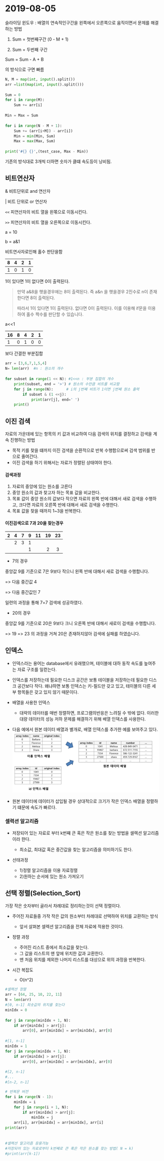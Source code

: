 # 2019-08-05

슬라이딩 윈도우 : 배열의 연속적인구간을 왼쪽에서 오른쪽으로 움직이면서 문제를 해결하는 방법

1. Sum = 첫번째구간 (0 - M + 1)



2. Sum = 두번째 구간 

Sum = Sum - A + B

의 방식으로 구면 빠름

```python
N, M = map(int, input().split())
arr =list(map(int, input().split()))

Sum = 0
for i in range(M):
    Sum += arr[i]

Min = Max = Sum

for i in range(N - M + 1):
    Sum += (arr[i+M]) - arr[i])
    Min = min(Min, Sum)
    Max = max(Max, Sum)

print('#{} {}',(test_case, Max - Min))
```

기존의 방식대로 3개씩 더하면 숫자가 클떄 속도등이 낭비됨.



## 비트연산자

&      비트단위로 and 연산자

|		비트 단위로 or 연산자

`<<`	피연산자의 비트 열을 왼쪾으로 이동시킨다.

`>>` 	피연산자의 비트 열을 오른쪽으로 이동시킨다.



a =  10

b =  a&1

비트연사자로인해 홀수 판단을함

| 8    | 4    | 2    | 1    |
| ---- | ---- | ---- | ---- |
| 1    | 0    | 1    | 0    |

1이 있다면 1이 없다면 0이 출력된다.

> 만약 a&8을 햇을경우에는 8이 출력된다. 즉 a&n 을 햇을경우 2진수로 n이 존재한다면 8이 출력된다.
>
> 따라서 1이 있다면 1이 출력된다. 없다면 0이 출력된다. 이를 이용해 if문을 이용하여 홀수 짝수를 판단할 수 있습니다.



a<<1

| 16   | 8    | 4    | 2    | 1    |
| ---- | ---- | ---- | ---- | ---- |
| 1    | 0    | 1    | 0    | 0    |



보다 간결한 부분집합 

```python
arr = [3,6,7,1,5,4]
N= len(arr)  #n : 원소의 개수

for subset in range(1 << N): #1<<n : 부분 집합의 개수
    print(subset, end = '>') # 원소의 수만큼 비트를 비교함
    for j in range(N): 	 	# i의 j번째 비트가 1이면 j번째 원소 출력
        if subset & (1 <<j):
            print(arr[j], end=' ')
    print()
```



## 이진 검색

자료의 가운데에 있는 항목의 키 값과 비교하여 다음 검색의 위치를 결정하고 검색을 계속 진행하는 방법

- 목적 키를 찾을 떄까지 이진 검색을 순환적으로 반복 수행함으로써 검색 범위를 반으로 줄여간다.
- 이진 검색을 하기 위해서는 자료가 정렬된 상태여야 한다.



#### 검색과정

1. 자료의 중앙에 있는 원소를 고른다
2. 중앙 원소의 값과 찾고자 하는 목표 값을 비교한다.
3. 목표 값이 중앙 원소의 값보다 작으면 자료의 왼쪽 반에 대해서 새로 검색을  수행하고, 크다면 자료의 오른쪽 반에 대해서 새로 검색을 수행한다.
4. 목표 값을 찾을 때까지 1~3을 반복한다.



#### 이진검색으로 7과 20을 찾는경우

|  2   |  4   |  7   |  9   |  11  |  19  |  23  |
| :--: | :--: | :--: | :--: | :--: | :--: | :--: |
|      |  2   |  3   |  1   |      |      |      |
|      |      |      |  1   |      |  2   |  3   |

- 7의 경우

중앙값 9를 기준으로 7은 9보다 작으니 왼쪽 반에 대해서 새로 검색을 수행합니다. 

=>  다음 중간값 4 

 => 다음 중간값인 7 

일련의 과정을 통해 7=7 검색에 성공하였다.



- 20의 경우

중앙값 9를 기준으로 20은 9보다 크니 오른쪽 반에 대해서 새로이 검색을 수행합니다.

=> 19 => 23 의 과정을 거쳐 20은 존재하지않아 검색에 실패를 하였습니다.



## 인덱스

- 인덱스라는 용어는 database에서 유래했으며, 테이블에 대하 동작 속도를 높여주는 자료 구조를 일컫는다.

- 인덱스를 저장하는데 필요한 디스크 공간은 보통 테이블을 저장하는데 필요한 디스크 공간보다 작다. 왜냐하면 보통 인덱스는 키-필드만 갖고 있고, 테이블의 다른 세부 항목들은 갖고 있지 않기 때문이다.
- 배열을 사용한 인덱스
  - 대략의 데이터를 매번 정렬하면, 프로그램의반응은 느려질 수 밖에 없다. 이러한 대량 데이터의 성능 저하 문제를 해결하기 위해 배열 인덱스를 사용한다.



- 다음 예에서 원본 데이터 배열과 별개로, 배열 인덱스를 추가한 예를 보여주고 있다.![index](.\image\index.PNG)

- 원본 데이터에 데이터가 삽입될 경우 상대적으로 크기가 작은 인덱스 배열을 정렬하기 떄문에 속도가 빠르다.



### 셀력션 알고리즘

- 저장되어 있는 자료로 부터 k번쨰 큰 혹은 작은 원소를 찾는 방법을 셀렉션 알고리즘이라 한다.
  - 최소값, 최대값 혹은 중간값을 찾는 알고리즘을 의미하기도 한다.



- 선태과정
  - 1)정렬 알고리즘을 이용 자료정렬
  - 2)원하는 순서에 있는 원소 가져오기





## 선택 정렬(Selection_Sort)

가장 작은 숫자부터 골라서 차례대로 정리하는것이 선택 정렬이다.



- 주어진 자료들중 가작 작은 값의 원소부터 차례대로 선택하여 위치를 교환하는 방식
  - 앞서 살펴본 셀렉션 알고리즘을 전체 자료에 적용한 것이다.



- 정렬 과정
  - 주어진 리스트 중에서 최소값을 찾는다.
  - 그 값을 리스트의 맨 앞에 위치한 값과 교환한다.
  - 맨 처음 위치를 제외한 나머지 리스트를 대상으로 위의 과정을 반복한다.



- 시간 복잡도
  - O(n^2)



```python
#셀렉션 정렬
arr = [64, 25, 10, 22, 11]
N = len(arr)
#[0, n-1] 최솟값의 위치를 찾는다
minIdx = 0

for j in range(minIdx + 1, N):
    if arr[minIdx] > arr[j]:
        arr[0], arr[minIdx] = arr[minIdx], arr[0]

#[1, n-1]
minIdx = 1
for j in range(minIdx + 1, N):
    if arr[minIdx] > arr[j]:
        arr[0], arr[minIdx] = arr[minIdx], arr[0]

#[2, n-1]
#...
#[n-2, n-1]

```

```python
# 반복문 버전
for i in range(N - 1):
    minIdx = i
    for j in range(i + 1, N):
        if arr[minIdx] > arr[j]:
            minIdx = j
    arr[i], arr[minIdx] = arr[minIdx], arr[i]
print(arr)


#셀렉션 알고리즘 응용가능
#저장되어 있는 자료로부터 k번쨰로 큰 혹은 작은 원소를 찾는 방법( N = k)
#print(arr[k-1])
```



